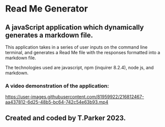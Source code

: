 # Read Me Generator

## A javaScript application which dynamically generates a markdown file.

This application takes in a series of user inputs on the command line terminal, and generates a Read Me file with the responses formatted into a markdown file.

The technologies used are javascript, npm (inquirer 8.2.4), node js, and markdown.

### A video demonstration of the application:



https://user-images.githubusercontent.com/81959922/216812467-aa437812-6d25-48b5-bc64-742c54e63b93.mp4



## Created and coded by T.Parker 2023.
